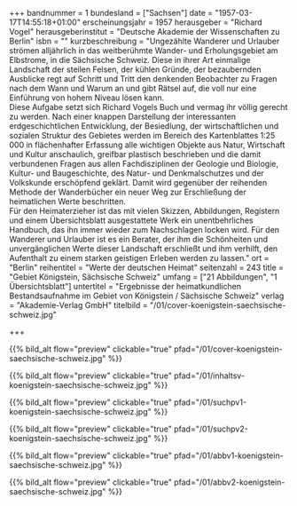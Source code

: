 +++
bandnummer = 1
bundesland = ["Sachsen"]
date = "1957-03-17T14:55:18+01:00"
erscheinungsjahr = 1957
herausgeber = "Richard Vogel"
herausgeberinstitut = "Deutsche Akademie der Wissenschaften zu Berlin"
isbn = ""
kurzbeschreibung = "Ungezählte Wanderer und Urlauber strömen alljährlich in das weitberühmte Wander- und Erholungsgebiet am Elbstrome, in die Sächsische Schweiz. Diese in ihrer Art einmalige Landschaft der steilen Felsen, der kühlen Gründe, der bezaubernden Ausblicke regt auf Schritt und Tritt den denkenden Beobachter zu Fragen nach dem Wann und Warum an und gibt Rätsel auf, die voll nur eine Einführung von hohem Niveau lösen kann. <br> Diese Aufgabe setzt sich Richard Vogels Buch und vermag ihr völlig gerecht zu werden. Nach einer knappen Darstellung der interessanten erdgeschichtlichen Entwicklung, der Besiedlung, der wirtschaftlichen und sozialen Struktur des Gebietes werden im Bereich des Kartenblattes 1:25 000 in flächenhafter Erfassung alle wichtigen Objekte aus Natur, Wirtschaft und Kultur anschaulich, greifbar plastisch beschrieben und die damit verbundenen Fragen aus allen Fachdisziplinen der Geologie und Biologie, Kultur- und Baugeschichte, des Natur- und Denkmalschutzes und der Volkskunde erschöpfend geklärt. Damit wird gegenüber der reihenden Methode der Wanderbücher ein neuer Weg zur Erschließung der heimatlichen Werte beschritten. <br> Für den Heimaterzieher ist das mit vielen Skizzen, Abbildungen, Registern und einem Übersichtsblatt ausgestattete Werk ein unentbehrliches Handbuch, das ihn immer wieder zum Nachschlagen locken wird. Für den Wanderer und Urlauber ist es ein Berater, der ihm die Schönheiten und unvergänglichen Werte dieser Landschaft erschließt und ihm verhilft, den Aufenthalt zu einem starken geistigen Erleben werden zu lassen."
ort = "Berlin"
reihentitel = "Werte der deutschen Heimat"
seitenzahl = 243
title = "Gebiet Königstein, Sächsische Schweiz"
umfang = ["21 Abbildungen", "1 Übersichtsblatt"]
untertitel = "Ergebnisse der heimatkundlichen Bestandsaufnahme im Gebiet von Königstein / Sächsische Schweiz"
verlag = "Akademie-Verlag GmbH"
titelbild = "/01/cover-koenigstein-saechsische-schweiz.jpg"

+++

{{% bild_alt flow="preview" clickable="true" pfad="/01/cover-koenigstein-saechsische-schweiz.jpg"   %}}


{{% bild_alt flow="preview" clickable="true" pfad="/01/inhaltsv-koenigstein-saechsische-schweiz.jpg"   %}}

{{% bild_alt flow="preview" clickable="true" pfad="/01/suchpv1-koenigstein-saechsische-schweiz.jpg"   %}}

{{% bild_alt flow="preview" clickable="true" pfad="/01/suchpv2-koenigstein-saechsische-schweiz.jpg"   %}}

{{% bild_alt flow="preview" clickable="true" pfad="/01/abbv1-koenigstein-saechsische-schweiz.jpg"   %}}

{{% bild_alt flow="preview" clickable="true" pfad="/01/abbv2-koenigstein-saechsische-schweiz.jpg"   %}}



